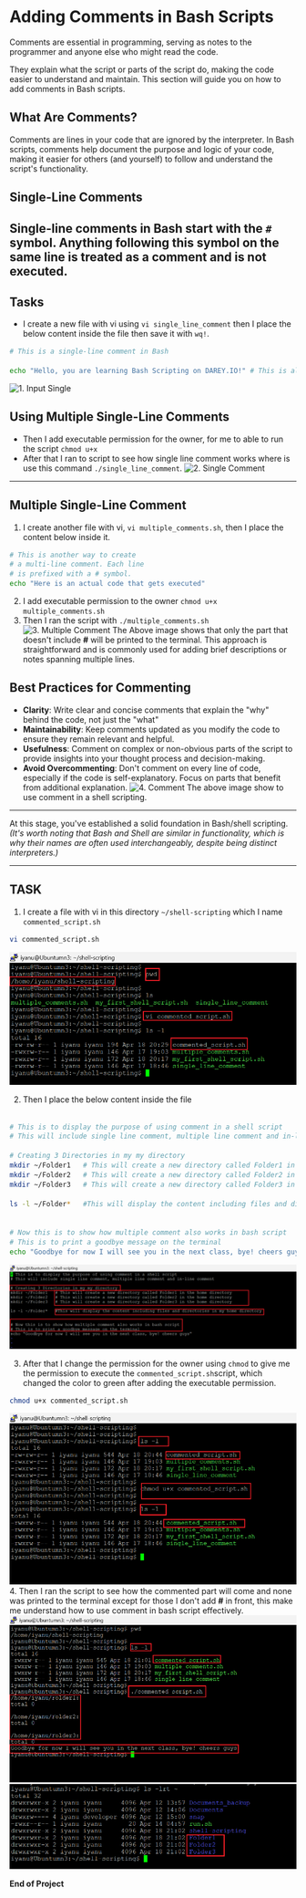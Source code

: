 # Adding Comments in Bash Scripts

Comments are essential in programming, serving as notes to the programmer and anyone else who might read the code.

They explain what the script or parts of the script do, making the code easier to understand and maintain. This section will guide you on how to add comments in Bash scripts.

## What Are Comments?

Comments are lines in your code that are ignored by the interpreter. In Bash scripts, comments help document the purpose and logic of your code, making it easier for others (and yourself) to follow and understand the script's functionality.

## Single-Line Comments

Single-line comments in Bash start with the `#` symbol. Anything following this symbol on the same line is treated as a comment and is not executed.
---
## Tasks
- I create a new file with vi using `vi single_line_comment` then I place the below content inside the file then save it with `wq!`.

```bash
# This is a single-line comment in Bash

echo "Hello, you are learning Bash Scripting on DAREY.IO!" # This is also a comment, following a command
```
![1. Input Single](./1.%20Input%20Single.png)
## Using Multiple Single-Line Comments

- Then I add executable permission for the owner, for me to able to run the script `chmod u+x`
- After that I ran to script to see how single line comment works where is use this command `./single_line_comment`.
![2. Single Comment](./2.%20Single%20Comment.png)
---

## Multiple Single-Line Comment
1. I create another file with vi, `vi multiple_comments.sh`, then I place the content below inside it.
```bash then save the file
# This is another way to create
# a multi-line comment. Each line
# is prefixed with a # symbol.
echo "Here is an actual code that gets executed"
```
2. I add executable permission to the owner `chmod u+x multiple_comments.sh`
3. Then I ran the script with `./multiple_comments.sh`
![3. Multiple Comment](./3.%20Multiple%20Comments.png)
The Above image shows that only the part that doesn't include **#** will be printed to the terminal.
This approach is straightforward and is commonly used for adding brief descriptions or notes spanning multiple lines.

## Best Practices for Commenting

- **Clarity**: Write clear and concise comments that explain the "why" behind the code, not just the "what"
- **Maintainability**: Keep comments updated as you modify the code to ensure they remain relevant and helpful.
- **Usefulness**: Comment on complex or non-obvious parts of the script to provide insights into your thought process and decision-making.
- **Avoid Overcommenting**: Don't comment on every line of code, especially if the code is self-explanatory. Focus on parts that benefit from additional explanation.
![4. Comment](./4.%20Comments.png)
The above image show to use comment in a shell scripting.
---

At this stage, you've established a solid foundation in Bash/shell scripting. *(It's worth noting that Bash and Shell are similar in functionality, which is why their names are often used interchangeably, despite being distinct interpreters.)*

---
## TASK
1. I create a file with vi in this directory `~/shell-scripting` which I name `commented_script.sh`
```bash
vi commented_script.sh
```
![5. Commented](./IMG/5.%20Commented%20File.png)

2. Then I place the below content inside the file
```bash

# This is to display the purpose of using comment in a shell script
# This will include single line comment, multiple line comment and in-line comment

# Creating 3 Directories in my my directory
mkdir ~/Folder1   # This will create a new directory called Folder1 in the home directory
mkdir ~/Folder2   # This will create a new directory called Folder2 in the home directory
mkdir ~/Folder3   # This will create a new directory called Folder3 in the home directory

ls -l ~/Folder*   #This will display the content including files and directories in my home directory


# Now this is to show how multiple comment also works in bash script
# This is to print a goodbye message on the terminal
echo "Goodbye for now I will see you in the next class, bye! cheers guys"

```
![6. VIM File](./IMG/6.%20VIM%20File.png)

3. After that I change the permission for the owner using `chmod` to give me the permission to execute the `commented_script.sh`script, which changed the color to green after adding the executable permission.

```bash
chmod u+x commented_script.sh
```
![7. Change Permission](./IMG/7.%20Change%20Permission.png)
4. Then I ran the script to see how the commented part will come and none was printed to the terminal except for those I don't add **#** in front, this make me understand how to use comment in bash script effectively.
![8. Showing Result](./IMG/8.%20Showing%20Result.png)
![9. Show Working](./IMG/9.%20Show%20Working.png)

**End of Project**

